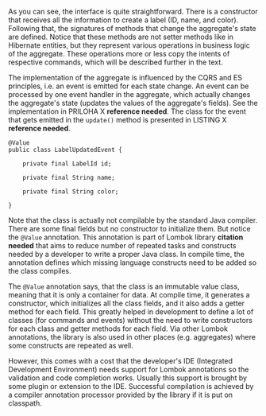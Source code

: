 As you can see, the interface is quite straightforward. There is a constructor that receives all the information to create a label (ID, name, and color). Following that, the signatures of methods that change the aggregate's state are defined. Notice that these methods are not setter methods like in Hibernate entities, but they represent various operations in business logic of the aggregate. These operations more or less copy the intents of respective commands, which will be described further in the text.

The implementation of the aggregate is influenced by the CQRS and ES principles, i.e. an event is emitted for each state change. An event can be processed by one event handler in the aggregate, which actually changes the aggregate's state (updates the values of the aggregate's fields). See the implementation in PRILOHA X **reference needed**. The class for the event that gets emitted in the `update()` method is presented in LISTING X **reference needed**.

	@Value
	public class LabelUpdatedEvent {

	    private final LabelId id;

	    private final String name;

	    private final String color;

	}

Note that the class is actually not compilable by the standard Java compiler. There are some final fields but no constructor to initialize them. But notice the `@Value` annotation. This annotation is part of Lombok library **citation needed** that aims to reduce number of repeated tasks and constructs needed by a developer to write a proper Java class. In compile time, the annotation defines which missing language constructs need to be added so the class compiles. 

The `@Value` annotation says, that the class is an immutable value class, meaning that it is only a container for data. At compile time, it generates a constructor, which initializes all the class fields, and it also adds a getter method for each field. This greatly helped in development to define a lot of classes (for commands and events) without the need to write constructors for each class and getter methods for each field. Via other Lombok annotations, the library is also used in other places (e.g. aggregates) where some constructs are repeated as well.

However, this comes with a cost that the developer's IDE (Integrated Development Environment) needs support for Lombok annotations so the validation and code completion works. Usually this support is brought by some plugin or extension to the IDE. Successful compilation is achieved by a compiler annotation processor provided by the library if it is put on classpath.

